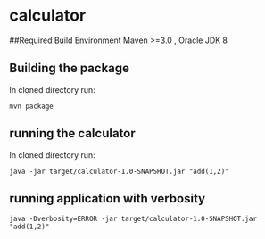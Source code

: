 # calculator

##Required Build Environment
Maven >=3.0 , Oracle JDK 8
## Building the package
In cloned directory run:
```
mvn package
```

## running the calculator
In cloned directory run:
```
java -jar target/calculator-1.0-SNAPSHOT.jar "add(1,2)"
```

## running application with verbosity

```
java -Dverbosity=ERROR -jar target/calculator-1.0-SNAPSHOT.jar "add(1,2)"
```

